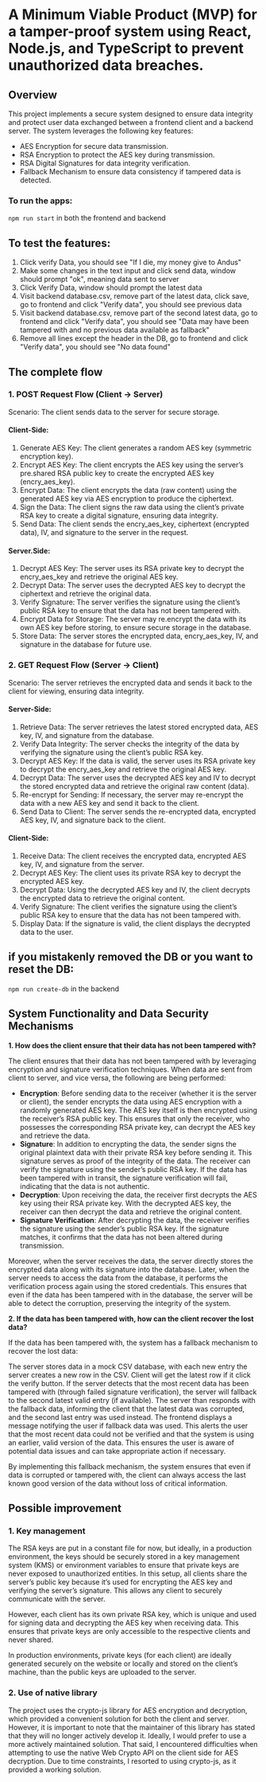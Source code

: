 # A Minimum Viable Product (MVP) for a tamper-proof system using React, Node.js, and TypeScript to prevent unauthorized data breaches.

## Overview

This project implements a secure system designed to ensure data integrity and protect user data exchanged between a frontend client and a backend server. The system leverages the following key features:

- AES Encryption for secure data transmission.
- RSA Encryption to protect the AES key during transmission.
- RSA Digital Signatures for data integrity verification.
- Fallback Mechanism to ensure data consistency if tampered data is detected.

### To run the apps:

`npm run start` in both the frontend and backend

## To test the features:

1. Click verify Data, you should see "If I die, my money give to Andus"
2. Make some changes in the text input and click send data, window should prompt "ok", meaning data sent to server
3. Click Verify Data, window should prompt the latest data
4. Visit backend database.csv, remove part of the latest data, click save, go to frontend and click "Verify data", you should see previous data
5. Visit backend database.csv, remove part of the second latest data, go to frontend and click "Verify data", you should see "Data may have been tampered with and no previous data available as fallback"
6. Remove all lines except the header in the DB, go to frontend and click "Verify data", you should see "No data found"

## The complete flow

### 1. POST Request Flow (Client → Server)

Scenario: The client sends data to the server for secure storage.

#### Client-Side:

1. Generate AES Key: The client generates a random AES key (symmetric encryption key).
2. Encrypt AES Key: The client encrypts the AES key using the server’s pre.shared RSA public key to create the encrypted AES key (encry_aes_key).
3. Encrypt Data: The client encrypts the data (raw content) using the generated AES key via AES encryption to produce the ciphertext.
4. Sign the Data: The client signs the raw data using the client’s private RSA key to create a digital signature, ensuring data integrity.
5. Send Data: The client sends the encry_aes_key, ciphertext (encrypted data), IV, and signature to the server in the request.

#### Server.Side:

1. Decrypt AES Key: The server uses its RSA private key to decrypt the encry_aes_key and retrieve the original AES key.
2. Decrypt Data: The server uses the decrypted AES key to decrypt the ciphertext and retrieve the original data.
3. Verify Signature: The server verifies the signature using the client’s public RSA key to ensure that the data has not been tampered with.
4. Encrypt Data for Storage: The server may re.encrypt the data with its own AES key before storing, to ensure secure storage in the database.
5. Store Data: The server stores the encrypted data, encry_aes_key, IV, and signature in the database for future use.

### 2. GET Request Flow (Server → Client)

Scenario: The server retrieves the encrypted data and sends it back to the client for viewing, ensuring data integrity.

#### Server-Side:

1. Retrieve Data: The server retrieves the latest stored encrypted data, AES key, IV, and signature from the database.
2. Verify Data Integrity: The server checks the integrity of the data by verifying the signature using the client’s public RSA key.
3. Decrypt AES Key: If the data is valid, the server uses its RSA private key to decrypt the encry_aes_key and retrieve the original AES key.
4. Decrypt Data: The server uses the decrypted AES key and IV to decrypt the stored encrypted data and retrieve the original raw content (data).
5. Re-encrypt for Sending: If necessary, the server may re-encrypt the data with a new AES key and send it back to the client.
6. Send Data to Client: The server sends the re-encrypted data, encrypted AES key, IV, and signature back to the client.

#### Client-Side:

1. Receive Data: The client receives the encrypted data, encrypted AES key, IV, and signature from the server.
2. Decrypt AES Key: The client uses its private RSA key to decrypt the encrypted AES key.
3. Decrypt Data: Using the decrypted AES key and IV, the client decrypts the encrypted data to retrieve the original content.
4. Verify Signature: The client verifies the signature using the client’s public RSA key to ensure that the data has not been tampered with.
5. Display Data: If the signature is valid, the client displays the decrypted data to the user.

## if you mistakenly removed the DB or you want to reset the DB:

`npm run create-db` in the backend

## System Functionality and Data Security Mechanisms

**1. How does the client ensure that their data has not been tampered with?**

The client ensures that their data has not been tampered with by leveraging encryption and signature verification techniques. When data are sent from client to server, and vice versa, the following are being performed:

- **Encryption**: Before sending data to the receiver (whether it is the server or client), the sender encrypts the data using AES encryption with a randomly generated AES key. The AES key itself is then encrypted using the receiver’s RSA public key. This ensures that only the receiver, who possesses the corresponding RSA private key, can decrypt the AES key and retrieve the data.
- **Signature**: In addition to encrypting the data, the sender signs the original plaintext data with their private RSA key before sending it. This signature serves as proof of the integrity of the data. The receiver can verify the signature using the sender’s public RSA key. If the data has been tampered with in transit, the signature verification will fail, indicating that the data is not authentic.
- **Decryption**: Upon receiving the data, the receiver first decrypts the AES key using their RSA private key. With the decrypted AES key, the receiver can then decrypt the data and retrieve the original content.
- **Signature Verification**: After decrypting the data, the receiver verifies the signature using the sender’s public RSA key. If the signature matches, it confirms that the data has not been altered during transmission.

Moreover, when the server receives the data, the server directly stores the encrypted data along with its signature into the database. Later, when the server needs to access the data from the database, it performs the verification process again using the stored credentials. This ensures that even if the data has been tampered with in the database, the server will be able to detect the corruption, preserving the integrity of the system.

**2. If the data has been tampered with, how can the client recover the lost data?**

If the data has been tampered with, the system has a fallback mechanism to recover the lost data:

The server stores data in a mock CSV database, with each new entry the server creates a new row in the CSV. Client will get the latest row if it click the verify button. If the server detects that the most recent data has been tampered with (through failed signature verification), the server will fallback to the second latest valid entry (if available). The server than responds with the fallback data, informing the client that the latest data was corrupted, and the second last entry was used instead. The frontend displays a message notifying the user if fallback data was used. This alerts the user that the most recent data could not be verified and that the system is using an earlier, valid version of the data. This ensures the user is aware of potential data issues and can take appropriate action if necessary.

By implementing this fallback mechanism, the system ensures that even if data is corrupted or tampered with, the client can always access the last known good version of the data without loss of critical information.

## Possible improvement

### 1. Key management

The RSA keys are put in a constant file for now, but ideally, in a production environment, the keys should be securely stored in a key management system (KMS) or environment variables to ensure that private keys are never exposed to unauthorized entities. In this setup, all clients share the server’s public key because it’s used for encrypting the AES key and verifying the server’s signature. This allows any client to securely communicate with the server.

However, each client has its own private RSA key, which is unique and used for signing data and decrypting the AES key when receiving data. This ensures that private keys are only accessible to the respective clients and never shared.

In production environments, private keys (for each client) are ideally generated securely on the website or locally and stored on the client’s machine, than the public keys are uploaded to the server.

### 2. Use of native library

The project uses the crypto-js library for AES encryption and decryption, which provided a convenient solution for both the client and server. However, it is important to note that the maintainer of this library has stated that they will no longer actively develop it. Ideally, I would prefer to use a more actively maintained solution. That said, I encountered difficulties when attempting to use the native Web Crypto API on the client side for AES decryption. Due to time constraints, I resorted to using crypto-js, as it provided a working solution.
